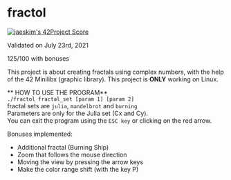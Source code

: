 # fractol

[![jaeskim's 42Project Score](https://badge42.herokuapp.com/api/project/cboutier/fract-ol)](https://github.com/JaeSeoKim/badge42)

Validated on July 23rd, 2021

125/100 with bonuses

This project is about creating fractals using complex numbers, with the help of the 42 Minilibx (graphic library).
This project is **ONLY** working on Linux.

** HOW TO USE THE PROGRAM**  
`./fractol fractal_set [param 1] [param 2]`  
fractal sets are `julia`, `mandelbrot` and `burning`  
Parameters are only for the Julia set (Cx and Cy).  
You can exit the program using the `ESC key` or clicking on the red arrow.  

Bonuses implemented: 
- Additional fractal (Burning Ship)  
- Zoom that follows the mouse direction  
- Moving the view by pressing the arrow keys  
- Make the color range shift (with the key P)
